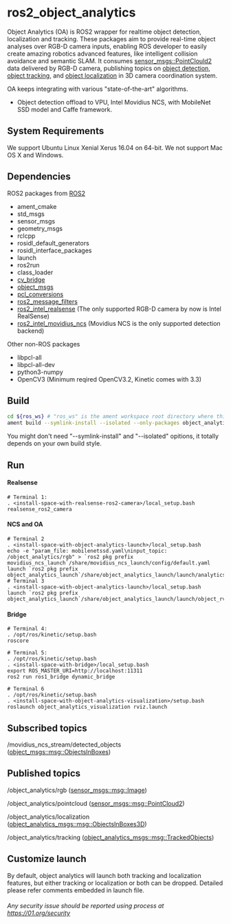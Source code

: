 # ros2_object_analytics
Object Analytics (OA) is ROS2 wrapper for realtime object detection, localization and tracking.
These packages aim to provide real-time object analyses over RGB-D camera inputs, enabling ROS developer to easily create amazing robotics advanced features, like intelligent collision avoidance and semantic SLAM. It consumes [sensor_msgs::PointClould2](http://docs.ros.org/api/sensor_msgs/html/msg/PointCloud2.html) data delivered by RGB-D camera, publishing topics on [object detection](https://github.com/intel/ros2_object_msgs), [object tracking](https://github.com/intel/ros2_object_analytics/tree/master/object_analytics_msgs), and [object localization](https://github.com/intel/ros2_object_analytics/object_analytics_msgs) in 3D camera coordination system.

OA keeps integrating with various "state-of-the-art" algorithms.
* Object detection offload to VPU, Intel Movidius NCS, with MobileNet SSD model and Caffe framework.

## System Requirements
We support Ubuntu Linux Xenial Xerus 16.04 on 64-bit. We not support Mac OS X and Windows.

## Dependencies
  ROS2 packages from [ROS2](https://github.com/ros2)
  * ament_cmake
  * std_msgs
  * sensor_msgs
  * geometry_msgs
  * rclcpp
  * rosidl_default_generators
  * rosidl_interface_packages
  * launch
  * ros2run
  * class_loader
  * [cv_bridge](https://github.com/ros-perception/vision_opencv/tree/ros2/cv_bridge)
  * [object_msgs](https://github.com/intel/ros2_object_msgs)
  * [pcl_conversions](https://github.com/ros2/pcl_conversions/tree/ardent)
  * [ros2_message_filters](https://github.com/intel/ros2_message_filters)
  * [ros2_intel_realsense](https://github.com/intel/ros2_intel_realsense) (The only supported RGB-D camera by now is Intel RealSense)
  * [ros2_intel_movidius_ncs](https://github.com/intel/ros2_intel_movidius_ncs) (Movidius NCS is the only supported detection backend)

  Other non-ROS packages
  * libpcl-all
  * libpcl-all-dev
  * python3-numpy
  * OpenCV3 (Minimum reqired OpenCV3.2, Kinetic comes with 3.3)

## Build
  ```bash
  cd ${ros_ws} # "ros_ws" is the ament workspace root directory where this project is placed in
  ament build --symlink-install --isolated --only-packages object_analytics_node object_analytics_msgs object_analytics_launch
  ```
  You might don't need "--symlink-install" and "--isolated" opitions, it totally depends on your own build style.

## Run
#### Realsense
  ```
  # Terminal 1:
  . <install-space-with-realsense-ros2-camera>/local_setup.bash
  realsense_ros2_camera
  ```
#### NCS and OA
  ```
  # Terminal 2
  . <install-space-with-object-analytics-launch>/local_setup.bash
  echo -e "param_file: mobilenetssd.yaml\ninput_topic: /object_analytics/rgb" > `ros2 pkg prefix movidius_ncs_launch`/share/movidius_ncs_launch/config/default.yaml
  launch `ros2 pkg prefix object_analytics_launch`/share/object_analytics_launch/launch/analytics_movidius_ncs.py
  # Terminal 3
  . <install-space-with-object-analytics-launch>/local_setup.bash
  launch `ros2 pkg prefix object_analytics_launch`/share/object_analytics_launch/launch/object_rviz.py

  ```
#### Bridge
  ```
  # Terminal 4:
  . /opt/ros/kinetic/setup.bash
  roscore

  # Terminal 5:
  . /opt/ros/kinetic/setup.bash
  . <install-space-with-bridge>/local_setup.bash
  export ROS_MASTER_URI=http://localhost:11311
  ros2 run ros1_bridge dynamic_bridge

  # Terminal 6
  . /opt/ros/kinetic/setup.bash
  . <install-space-with-object-analytics-visualization>/setup.bash
  roslaunch object_analytics_visualization rviz.launch
  ```
## Subscribed topics
  /movidius_ncs_stream/detected_objects ([object_msgs::msg::ObjectsInBoxes](https://github.com/intel/ros2_object_msgs/blob/master/msg/ObjectsInBoxes.msg))

## Published topics
  /object_analytics/rgb ([sensor_msgs::msg::Image](https://github.com/ros2/common_interfaces/blob/master/sensor_msgs/msg/Image.msg))

  /object_analytics/pointcloud ([sensor_msgs::msg::PointCloud2](https://github.com/ros2/common_interfaces/blob/master/sensor_msgs/msg/PointCloud2.msg))

  /object_analytics/localization ([object_analytics_msgs::msg::ObjectsInBoxes3D](https://github.com/intel/ros2_object_analytics/blob/master/object_analytics_msgs/msg/ObjectsInBoxes3D.msg))

  /object_analytics/tracking ([object_analytics_msgs::msg::TrackedObjects](https://github.com/intel/ros2_object_analytics/blob/master/object_analytics_msgs/msg/TrackedObjects.msg))


## Customize launch
  By default, object analytics will launch both tracking and localization features, but either tracking or localization or both can be dropped. Detailed please refer comments embedded in launch file.

###### *Any security issue should be reported using process at https://01.org/security*
